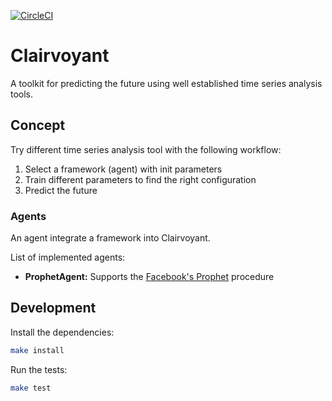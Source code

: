 [![CircleCI](https://circleci.com/gh/paguos/clairvoyant.svg?style=svg)](https://circleci.com/gh/paguos/clairvoyant)

# Clairvoyant

A toolkit for predicting the future using well established time series analysis tools.

## Concept

Try different time series analysis tool with the following workflow:

1. Select a framework (agent) with init parameters
2. Train different parameters to find the right configuration
3. Predict the future

### Agents

An agent integrate a framework into Clairvoyant. 

List of implemented agents:

- **ProphetAgent:** Supports the [Facebook's Prophet](https://facebook.github.io/prophet/) procedure



## Development

Install the dependencies:

```sh
make install
```

Run the tests:

```sh
make test
```
